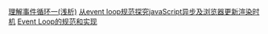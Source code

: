 [理解事件循环一(浅析)](https://github.com/ccforward/cc/issues/47)
[从event loop规范探究javaScript异步及浏览器更新渲染时机](https://github.com/aooy/blog/issues/5)
[Event Loop的规范和实现](https://zhuanlan.zhihu.com/p/33087629)

